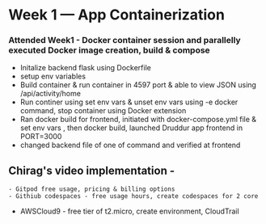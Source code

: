 # Week 1 — App Containerization

### Attended Week1 - Docker container session and parallelly executed Docker image creation, build & compose
- Initalize backend flask using Dockerfile
- setup env variables
- Build container & run container in 4597 port & able to view JSON using /api/activity/home
- Run continer using set env vars & unset env vars using -e docker command, stop container using Docker extension
- Ran docker build for frontend, initiated with docker-compose.yml file & set env vars , then docker build, launched Druddur app frontend in PORT=3000
- changed backend file of one of command and verified at frontend

## Chirag's video implementation -
	- Gitpod free usage, pricing & billing options
	- Githiub codespaces - free usage hours, create codespaces for 2 core  
  - AWSCloud9  - free tier of t2.micro, create environment, CloudTrail 
